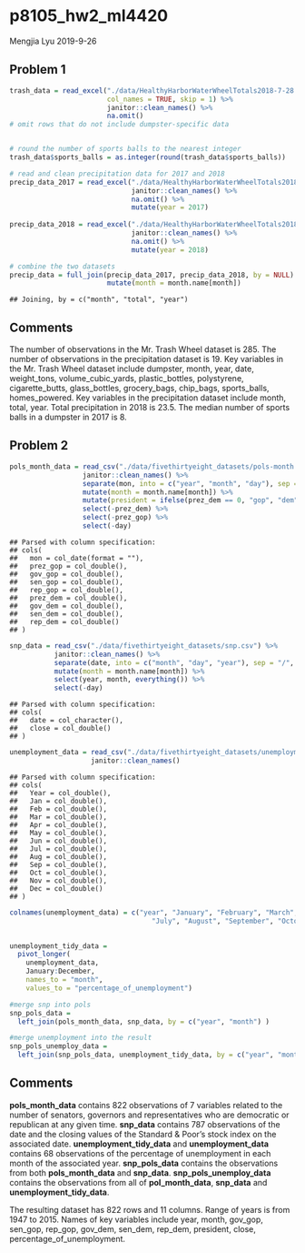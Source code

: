p8105\_hw2\_ml4420
================
Mengjia Lyu
2019-9-26

## Problem 1

``` r
trash_data = read_excel("./data/HealthyHarborWaterWheelTotals2018-7-28.xlsx", sheet = "Mr. Trash Wheel", range = cell_cols("A:N"), 
                        col_names = TRUE, skip = 1) %>%
                        janitor::clean_names() %>%
                        na.omit()
# omit rows that do not include dumpster-specific data


# round the number of sports balls to the nearest integer
trash_data$sports_balls = as.integer(round(trash_data$sports_balls))
```

``` r
# read and clean precipitation data for 2017 and 2018
precip_data_2017 = read_excel("./data/HealthyHarborWaterWheelTotals2018-7-28.xlsx", sheet = "2017 Precipitation", col_names = TRUE, skip = 1) %>%
                              janitor::clean_names() %>%
                              na.omit() %>%
                              mutate(year = 2017)
 
precip_data_2018 = read_excel("./data/HealthyHarborWaterWheelTotals2018-7-28.xlsx", sheet = "2018 Precipitation", col_names = TRUE, skip = 1) %>%
                              janitor::clean_names() %>%
                              na.omit() %>%
                              mutate(year = 2018)

# combine the two datasets
precip_data = full_join(precip_data_2017, precip_data_2018, by = NULL) %>%
                        mutate(month = month.name[month])
```

    ## Joining, by = c("month", "total", "year")

## Comments

The number of observations in the Mr. Trash Wheel dataset is 285. The
number of observations in the precipitation dataset is 19. Key variables
in the Mr. Trash Wheel dataset include dumpster, month, year, date,
weight\_tons, volume\_cubic\_yards, plastic\_bottles, polystyrene,
cigarette\_butts, glass\_bottles, grocery\_bags, chip\_bags,
sports\_balls, homes\_powered. Key variables in the precipitation
dataset include month, total, year. Total precipitation in 2018 is 23.5.
The median number of sports balls in a dumpster in 2017 is
8.

## Problem 2

``` r
pols_month_data = read_csv("./data/fivethirtyeight_datasets/pols-month.csv") %>%
                  janitor::clean_names() %>%
                  separate(mon, into = c("year", "month", "day"), sep = "-", convert = TRUE) %>%    #break up mon into integer variables
                  mutate(month = month.name[month]) %>%                                             #replace month number with month name
                  mutate(president = ifelse(prez_dem == 0, "gop", "dem")) %>%                       #create new variable president
                  select(-prez_dem) %>%                                                             #remove prez_dem, prez_gop, day
                  select(-prez_gop) %>%
                  select(-day)
```

    ## Parsed with column specification:
    ## cols(
    ##   mon = col_date(format = ""),
    ##   prez_gop = col_double(),
    ##   gov_gop = col_double(),
    ##   sen_gop = col_double(),
    ##   rep_gop = col_double(),
    ##   prez_dem = col_double(),
    ##   gov_dem = col_double(),
    ##   sen_dem = col_double(),
    ##   rep_dem = col_double()
    ## )

``` r
snp_data = read_csv("./data/fivethirtyeight_datasets/snp.csv") %>%
           janitor::clean_names() %>%
           separate(date, into = c("month", "day", "year"), sep = "/", convert = TRUE) %>%          #arrange according to year and month
           mutate(month = month.name[month]) %>% 
           select(year, month, everything()) %>%
           select(-day)
```

    ## Parsed with column specification:
    ## cols(
    ##   date = col_character(),
    ##   close = col_double()
    ## )

``` r
unemployment_data = read_csv("./data/fivethirtyeight_datasets/unemployment.csv") %>%
                    janitor::clean_names() 
```

    ## Parsed with column specification:
    ## cols(
    ##   Year = col_double(),
    ##   Jan = col_double(),
    ##   Feb = col_double(),
    ##   Mar = col_double(),
    ##   Apr = col_double(),
    ##   May = col_double(),
    ##   Jun = col_double(),
    ##   Jul = col_double(),
    ##   Aug = col_double(),
    ##   Sep = col_double(),
    ##   Oct = col_double(),
    ##   Nov = col_double(),
    ##   Dec = col_double()
    ## )

``` r
colnames(unemployment_data) = c("year", "January", "February", "March", "April", "May", "June",
                                   "July", "August", "September", "October", "November", "December")

  
unemployment_tidy_data = 
  pivot_longer(
    unemployment_data,
    January:December,
    names_to = "month",
    values_to = "percentage_of_unemployment")

#merge snp into pols
snp_pols_data = 
  left_join(pols_month_data, snp_data, by = c("year", "month") )

#merge unemployment into the result
snp_pols_unemploy_data = 
  left_join(snp_pols_data, unemployment_tidy_data, by = c("year", "month"))
```

## Comments

**pols\_month\_data** contains 822 observations of 7 variables related
to the number of senators, governors and representatives who are
democratic or republican at any given time. **snp\_data** contains 787
observations of the date and the closing values of the Standard & Poor’s
stock index on the associated date. **unemployment\_tidy\_data** and
**unemployment\_data** contains 68 observations of the percentage of
unemployment in each month of the associated year. **snp\_pols\_data**
contains the observations from both **pols\_month\_data** and
**snp\_data**. **snp\_pols\_unemploy\_data** contains the observations
from all of **pol\_month\_data**, **snp\_data** and
**unemployment\_tidy\_data**.

The resulting dataset has 822 rows and 11 columns. Range of years is
from 1947 to 2015. Names of key variables include year, month, gov\_gop,
sen\_gop, rep\_gop, gov\_dem, sen\_dem, rep\_dem, president, close,
percentage\_of\_unemployment.
